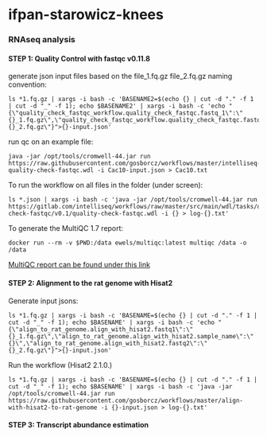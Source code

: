 # ifpan-starowicz-knees
### RNAseq analysis

#### STEP 1: Quality Control with fastqc v0.11.8

generate json input files based on the file_1.fq.gz file_2.fq.gz naming convention:

```
ls *1.fq.gz | xargs -i bash -c 'BASENAME2=$(echo {} | cut -d "." -f 1 | cut -d "_" -f 1); echo $BASENAME2' | xargs -i bash -c 'echo "{\"quality_check_fastqc_workflow.quality_check_fastqc.fastq_1\":\"{}_1.fq.gz\",\"quality_check_fastqc_workflow.quality_check_fastqc.fastq_2\":\"{}_2.fq.gz\"}">{}-input.json'
```

run qc on an example file:

```
java -jar /opt/tools/cromwell-44.jar run https://raw.githubusercontent.com/gosborcz/workflows/master/intelliseq-quality-check-fastqc.wdl -i Cac10-input.json > Cac10.txt
```

To run the workflow on all files in the folder (under screen):

```
ls *.json | xargs -i bash -c 'java -jar /opt/tools/cromwell-44.jar run https://gitlab.com/intelliseq/workflows/raw/master/src/main/wdl/tasks/quality-check-fastqc/v0.1/quality-check-fastqc.wdl -i {} > log-{}.txt'
```
To generate the MultiQC 1.7 report:

```
docker run --rm -v $PWD:/data ewels/multiqc:latest multiqc /data -o /data
```
[MultiQC report can be found under this link](http://149.156.177.112/projects/ifpan-starowicz-knees/fq/multiqc_report.html#fastqc)

#### STEP 2: Alignment to the rat genome with Hisat2

Generate input jsons:

```
ls *1.fq.gz | xargs -i bash -c 'BASENAME=$(echo {} | cut -d "." -f 1 | cut -d "_" -f 1); echo $BASENAME' | xargs -i bash -c 'echo "{\"align_to_rat_genome.align_with_hisat2.fastq1\":\"{}_1.fq.gz\",\"align_to_rat_genome.align_with_hisat2.sample_name\":\"{}\",\"align_to_rat_genome.align_with_hisat2.fastq2\":\"{}_2.fq.gz\"}">{}-input.json'
```
Run the workflow (Hisat2 2.1.0.)
```
ls *1.fq.gz | xargs -i bash -c 'BASENAME=$(echo {} | cut -d "." -f 1 | cut -d "_" -f 1); echo $BASENAME' | xargs -i bash -c 'java -jar /opt/tools/cromwell-44.jar run https://raw.githubusercontent.com/gosborcz/workflows/master/align-with-hisat2-to-rat-genome -i {}-input.json > log-{}.txt'
```
#### STEP 3: Transcript abundance estimation

